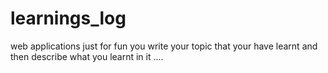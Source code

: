 # learnings_log
web applications just for fun you write your topic that your have learnt and then describe what you learnt in it ....
